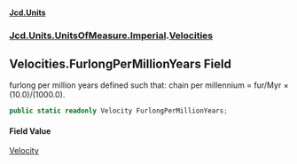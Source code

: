#### [Jcd.Units](index.md 'index')

### [Jcd.Units.UnitsOfMeasure.Imperial](Jcd.Units.UnitsOfMeasure.Imperial.md 'Jcd.Units.UnitsOfMeasure.Imperial').[Velocities](Velocities.md 'Jcd.Units.UnitsOfMeasure.Imperial.Velocities')

## Velocities.FurlongPerMillionYears Field

furlong per million years defined such that: chain per millennium = fur/Myr × (10.0)/(1000.0).

```csharp
public static readonly Velocity FurlongPerMillionYears;
```

#### Field Value

[Velocity](Velocity.md 'Jcd.Units.UnitTypes.Velocity')